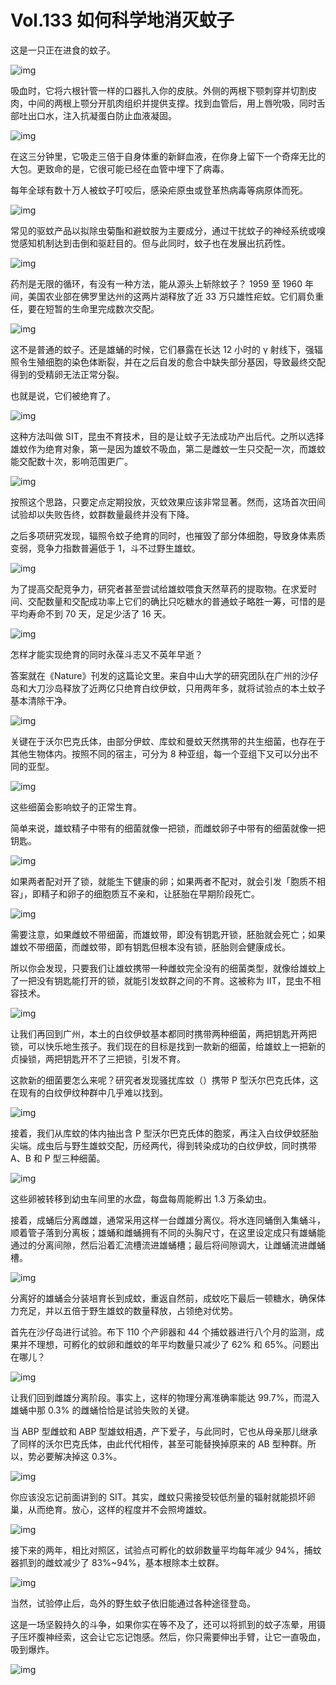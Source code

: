 # Vol.133 如何科学地消灭蚊子

这是一只正在进食的蚊子。

![img](https://cdn.jsdelivr.net/gh/just-prog/static/img/202109112307163.jpeg)


吸血时，它将六根针管一样的口器扎入你的皮肤。外侧的两根下颚刺穿并切割皮肉，中间的两根上颚分开肌肉组织并提供支撑。找到血管后，用上唇吮吸，同时舌部吐出口水，注入抗凝蛋白防止血液凝固。

![img](https://cdn.jsdelivr.net/gh/just-prog/static/img/202109112307919.jpeg)

在这三分钟里，它吸走三倍于自身体重的新鲜血液，在你身上留下一个奇痒无比的大包。更致命的是，它很可能已经在血管中埋下了病毒。

每年全球有数十万人被蚊子叮咬后，感染疟原虫或登革热病毒等病原体而死。

![img](https://cdn.jsdelivr.net/gh/just-prog/static/img/202109112307516.jpeg)

常见的驱蚊产品以拟除虫菊酯和避蚊胺为主要成分，通过干扰蚊子的神经系统或嗅觉感知机制达到击倒和驱赶目的。但与此同时，蚊子也在发展出抗药性。

![img](https://cdn.jsdelivr.net/gh/just-prog/static/img/202109112307394.jpeg)

药剂是无限的循环，有没有一种方法，能从源头上斩除蚊子？ 1959 至 1960 年间，美国农业部在佛罗里达州的这两片湖释放了近 33 万只雄性疟蚊。它们肩负重任，要在短暂的生命里完成数次交配。

![img](https://cdn.jsdelivr.net/gh/just-prog/static/img/202109112308276.jpeg)

这不是普通的蚊子。还是雄蛹的时候，它们暴露在长达 12 小时的 γ 射线下，强辐照令生殖细胞的染色体断裂，并在之后自发的愈合中缺失部分基因，导致最终交配得到的受精卵无法正常分裂。

也就是说，它们被绝育了。

![img](https://cdn.jsdelivr.net/gh/just-prog/static/img/202109112307245.jpeg)

这种方法叫做 SIT，昆虫不育技术，目的是让蚊子无法成功产出后代。之所以选择雄蚊作为绝育对象，第一是因为雄蚊不吸血，第二是雌蚊一生只交配一次，而雄蚊能交配数十次，影响范围更广。

![img](https://cdn.jsdelivr.net/gh/just-prog/static/img/202109112308173.jpeg)

按照这个思路，只要定点定期投放，灭蚊效果应该非常显著。然而，这场首次田间试验却以失败告终，蚊群数量最终并没有下降。

之后多项研究发现，辐照令蚊子绝育的同时，也摧毁了部分体细胞，导致身体素质变弱，竞争力指数普遍低于 1，斗不过野生雄蚊。

![img](https://cdn.jsdelivr.net/gh/just-prog/static/img/202109112308704.jpeg)

为了提高交配竞争力，研究者甚至尝试给雄蚊喂食天然草药的提取物。在求爱时间、交配数量和交配成功率上它们的确比只吃糖水的普通蚊子略胜一筹，可惜的是平均寿命不到 70 天，足足少活了 16 天。

![img](https://cdn.jsdelivr.net/gh/just-prog/static/img/202109112307513.jpeg)

怎样才能实现绝育的同时永葆斗志又不英年早逝？

答案就在《Nature》刊发的这篇论文里。来自中山大学的研究团队在广州的沙仔岛和大刀沙岛释放了近两亿只绝育白纹伊蚊，只用两年多，就将试验点的本土蚊子基本清除干净。

![img](https://cdn.jsdelivr.net/gh/just-prog/static/img/202109112307877.jpeg)

关键在于沃尔巴克氏体，由部分伊蚊、库蚊和曼蚊天然携带的共生细菌，也存在于其他生物体内。按照不同的宿主，可分为 8 种亚组，每一个亚组下又可以分出不同的亚型。

![img](https://cdn.jsdelivr.net/gh/just-prog/static/img/202109112307732.jpeg)

这些细菌会影响蚊子的正常生育。

简单来说，雄蚊精子中带有的细菌就像一把锁，而雌蚊卵子中带有的细菌就像一把钥匙。

![img](https://cdn.jsdelivr.net/gh/just-prog/static/img/202109112307093.jpeg)

如果两者配对开了锁，就能生下健康的卵；如果两者不配对，就会引发「胞质不相容」，即精子和卵子的细胞质互不亲和，让胚胎在早期阶段死亡。

![img](https://cdn.jsdelivr.net/gh/just-prog/static/img/202109112307547.jpeg)

需要注意，如果雌蚊不带细菌，而雄蚊带，即没有钥匙开锁，胚胎就会死亡；如果雄蚊不带细菌，而雌蚊带，即有钥匙但根本没有锁，胚胎则会健康成长。

所以你会发现，只要我们让雄蚊携带一种雌蚊完全没有的细菌类型，就像给雄蚊上了一把没有钥匙能打开的锁，就能引发蚊群之间的不育。这被称为 IIT，昆虫不相容技术。

![img](https://cdn.jsdelivr.net/gh/just-prog/static/img/202109112307509.jpeg)

让我们再回到广州，本土的白纹伊蚊基本都同时携带两种细菌，两把钥匙开两把锁，可以快乐地生孩子。我们现在的目标是找到一款新的细菌，给雄蚊上一把新的贞操锁，两把钥匙开不了三把锁，引发不育。

这款新的细菌要怎么来呢？研究者发现骚扰库蚊（）携带 P 型沃尔巴克氏体，这在现有的白纹伊纹种群中几乎难以找到。

![img](https://cdn.jsdelivr.net/gh/just-prog/static/img/202109112307455.jpeg)

接着，我们从库蚊的体内抽出含 P 型沃尔巴克氏体的胞浆，再注入白纹伊蚊胚胎尖端。成虫后与野生雄蚊交配，历经两代，得到转染成功的白纹伊蚊，同时携带 A、B 和 P 型三种细菌。

![img](https://cdn.jsdelivr.net/gh/just-prog/static/img/202109112308952.jpeg)

这些卵被转移到幼虫车间里的水盘，每盘每周能孵出 1.3 万条幼虫。



接着，成蛹后分离雌雄，通常采用这样一台雌雄分离仪。将水连同蛹倒入集蛹斗，顺着管子落到分离板；雄蛹和雌蛹拥有不同的头胸尺寸，在这里设定成只有雄蛹能通过的分离间隙，然后沿着汇流槽流进雄蛹槽；最后将间隙调大，让雌蛹流进雌蛹槽。

![img](https://cdn.jsdelivr.net/gh/just-prog/static/img/202109112308591.jpeg)

分离好的雄蛹会分装培育长到成蚊，重返自然前，成蚊吃下最后一顿糖水，确保体力充足，并以五倍于野生雄蚊的数量释放，占领绝对优势。

首先在沙仔岛进行试验。布下 110 个产卵器和 44 个捕蚊器进行八个月的监测，成果并不理想，可孵化的蚊卵和雌蚊的年平均数量只减少了 62% 和 65%。问题出在哪儿？

![img](https://cdn.jsdelivr.net/gh/just-prog/static/img/202109112307929.jpeg)

让我们回到雌雄分离阶段。事实上，这样的物理分离准确率能达 99.7%，而混入雄蛹中那 0.3% 的雌蛹恰恰是试验失败的关键。

当 ABP 型雌蚊和 ABP 型雄蚊相遇，产下爱子，与此同时，它也从母亲那儿继承了同样的沃尔巴克氏体，由此代代相传，甚至可能替换掉原来的 AB 型种群。所以，势必要解决掉这 0.3%。

![img](https://cdn.jsdelivr.net/gh/just-prog/static/img/202109112308900.gif)

你应该没忘记前面讲到的 SIT。其实，雌蚊只需接受较低剂量的辐射就能损坏卵巢，从而绝育。放心，这样的程度并不会照垮雄蚊。

![img](https://cdn.jsdelivr.net/gh/just-prog/static/img/202109112307854.jpeg)

接下来的两年，相比对照区，试验点可孵化的蚊卵数量平均每年减少 94%，捕蚊器抓到的雌蚊减少了 83%~94%，基本根除本土蚊群。

![img](https://cdn.jsdelivr.net/gh/just-prog/static/img/202109112307200.jpeg)

当然，试验停止后，岛外的野生蚊子依旧能通过各种途径登岛。

这是一场坚毅持久的斗争，如果你实在等不及了，还可以将抓到的蚊子冻晕，用镊子压坏腹神经索，这会让它忘记饱感。然后，你只需要伸出手臂，让它一直吸血，吸到爆炸。

![img](https://cdn.jsdelivr.net/gh/just-prog/static/img/202109112307651.gif)
